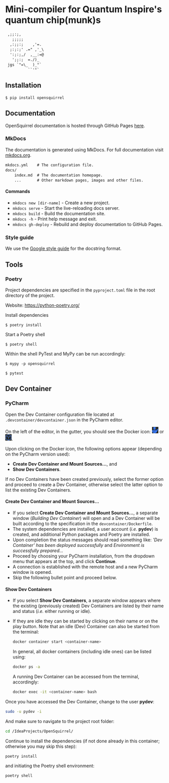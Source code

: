 # Mini-compiler for Quantum Inspire's quantum chip(munk)s

```
 ,;;:;,
   ;;;;;
  ,:;;:;    ,'=.
  ;:;:;' .=" ,'_\
  ':;:;,/  ,__:=@
   ';;:;  =./)_
 jgs `"=\_  )_"`
          ``'"`
```

## Installation

```shell
$ pip install opensquirrel
```

## Documentation

OpenSquirrel documentation is hosted through GitHub Pages [here](https://QuTech-Delft.github.io/OpenSquirrel/).

### MkDocs

The documentation is generated using MkDocs. For full documentation visit [mkdocs.org](https://www.mkdocs.org).

    mkdocs.yml    # The configuration file.
    docs/
        index.md  # The documentation homepage.
        ...       # Other markdown pages, images and other files.

#### Commands

* `mkdocs new [dir-name]` - Create a new project.
* `mkdocs serve` - Start the live-reloading docs server.
* `mkdocs build` - Build the documentation site.
* `mkdocs -h` - Print help message and exit.
* `mkdocs gh-deploy` - Rebuild and deploy documentation to GitHub Pages.

### Style guide

We use the [Google style guide](https://google.github.io/styleguide/pyguide.html#38-comments-and-docstrings) for the docstring format.

## Tools

### Poetry

Project dependencies are specified in the `pyproject.toml` file in the root directory of the project.

Website: <https://python-poetry.org/>

Install dependencies

```shell
$ poetry install
```

Start a Poetry shell

```shell
$ poetry shell
```

Within the shell PyTest and MyPy can be run accordingly:

```shell
$ mypy -p opensquirrel
```

```shell
$ pytest
```

## Dev Container

### PyCharm

Open the Dev Container configuration file located at `.devcontainer/devcontainer.json` in the PyCharm editor.

On the left of the editor, in the gutter, you should see the Docker icon:
<img src="docs/_static/devcontainer_docker_icon.png" width="20" height="20"> or
<img src="docs/_static/devcontainer_docker_icon_2.png" width="20" height="20">.

Upon clicking on the Docker icon, the following options appear (depending on the PyCharm version used):
- **Create Dev Container and Mount Sources...**, and
- **Show Dev Containers**.

If no Dev Containers have been created previously,
select the former option and proceed to create a Dev Container,
otherwise select the latter option to list the existing Dev Containers.

#### Create Dev Container and Mount Sources...

- If you select **Create Dev Container and Mount Sources...**,
  a separate window (*Building Dev Container*) will open and
  a Dev Container will be built according to the specification in the `devcontainer/Dockerfile`.
- The system dependencies are installed, a user account (*i.e.* **pydev**) is created,
  and additional Python packages and Poetry are installed.
- Upon completion the status messages should read something like:
  *'Dev Container' has been deployed successfully* and *Environment is successfully prepared…*
- Proceed by choosing your PyCharm installation, from the dropdown menu that appears at the top,
  and click **Continue**.
- A connection is established with the remote host and a new PyCharm window is opened.
- Skip the following bullet point and proceed below.

#### Show Dev Containers

- If you select **Show Dev Containers**,
  a separate window appears where the existing (previously created) Dev Containers are listed by their name and status
  (*i.e.* either running or idle).
- If they are idle they can be started by clicking on their name or on the play button.
  Note that an idle (Dev) Container can also be started from the terminal:

  ```bash
  docker container start <container-name>
  ```

  In general, all docker containers (including idle ones) can be listed using:

  ```bash
  docker ps -a
  ```

  A running Dev Container can be accessed from the terminal, accordingly:

  ```bash
  docker exec -it <container-name> bash
  ```

Once you have accessed the Dev Container, change to the user **pydev**:

```bash
sudo -u pydev -i
```

And make sure to navigate to the project root folder:

```bash
cd /IdeaProjects/OpenSquirrel/
```

Continue to install the dependencies (if not done already in this container; otherwise you may skip this step):

```bash
poetry install
```

and initiating the Poetry shell environment:

```bash
poetry shell
```
